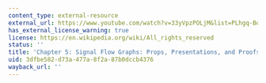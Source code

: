 ```yaml
---
content_type: external-resource
external_url: https://www.youtube.com/watch?v=33yVpzPOLjM&list=PLhgq-BqyZ7i5lOqOqqRiS0U5SwTmPpHQ5&index=9
has_external_license_warning: true
license: https://en.wikipedia.org/wiki/All_rights_reserved
status: ''
title: 'Chapter 5: Signal Flow Graphs: Props, Presentations, and Proofs Part 1'
uid: 3dfbe582-d73a-477a-8f2a-87b0dccb4376
wayback_url: ''
---
```

